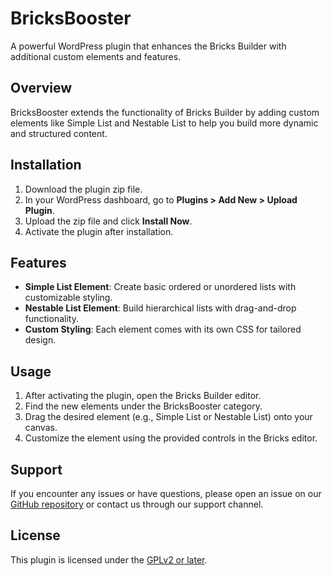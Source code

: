 # BricksBooster

A powerful WordPress plugin that enhances the Bricks Builder with additional custom elements and features.

## Overview

BricksBooster extends the functionality of Bricks Builder by adding custom elements like Simple List and Nestable List to help you build more dynamic and structured content.

## Installation

1. Download the plugin zip file.
2. In your WordPress dashboard, go to **Plugins > Add New > Upload Plugin**.
3. Upload the zip file and click **Install Now**.
4. Activate the plugin after installation.

## Features

- **Simple List Element**: Create basic ordered or unordered lists with customizable styling.
- **Nestable List Element**: Build hierarchical lists with drag-and-drop functionality.
- **Custom Styling**: Each element comes with its own CSS for tailored design.

## Usage

1. After activating the plugin, open the Bricks Builder editor.
2. Find the new elements under the BricksBooster category.
3. Drag the desired element (e.g., Simple List or Nestable List) onto your canvas.
4. Customize the element using the provided controls in the Bricks editor.

## Support

If you encounter any issues or have questions, please open an issue on our [GitHub repository](https://github.com/ayoubkhan558/BricksBooster/issues) or contact us through our support channel.

## License

This plugin is licensed under the [GPLv2 or later](https://www.gnu.org/licenses/gpl-2.0.html).

